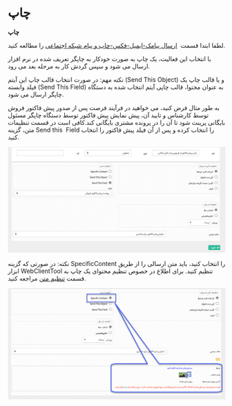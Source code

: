 # چاپ    

**چاپ**

لطفا ابتدا قسمت  [ارسال پیامک-ایمیل-فکس-چاپ و پیام شبکه اجتماعی](../CommunicationActivity.md) را مطالعه کنید.

با انتخاب این فعالیت، یک چاپ به صورت خودکار به چاپگر تعریف شده در نرم افزار ارسال می شود و سپس گردش کار به مرحله بعد می رود.

نکته مهم: در صورت انتخاب قالب چاپ این آیتم (Send This Object) و یا قالب چاپ یک فیلد وابسته (Send This Field) به عنوان محتوا، قالب چاپی آیتم انتخاب شده به دستگاه چاپگر ارسال می شود.

به طور مثال فرض کنید، می خواهید در فرآیند فرصت پس از صدور پیش فاکتور فروش توسط کارشناس و تایید آن، پیش نمایش پیش فاکتور توسط دستگاه چاپگر مسئول بایگانی پرینت شود تا آن را در پرونده مشتری بایگانی کند.کافی است در قسمت تنظیمات متن، گزینه Send this  Field را انتخاب کرده و پس از آن فیلد پیش فاکتور را انتخاب کنید.

![](SendPrint/SendPrint2.png)

نکته: در صورتی که گزینه SpecificContent را انتخاب کنید، باید متن ارسالی را از طریق ابزار WebClientTool تنظیم کنید. برای اطلاع در خصوص تنظیم محتوای یک چاپ به قسمت [تنظیم متن](../../../../../../AdvertisedTools/Fax/GroupSendingList/Step2.md) مراجعه کنید.

![](SendPrint/SendPrint1.png)